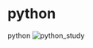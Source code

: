 # python
python
![python_study](https://user-images.githubusercontent.com/34881461/109384727-d0490b00-7929-11eb-8ba0-3c971f59d11d.png)
